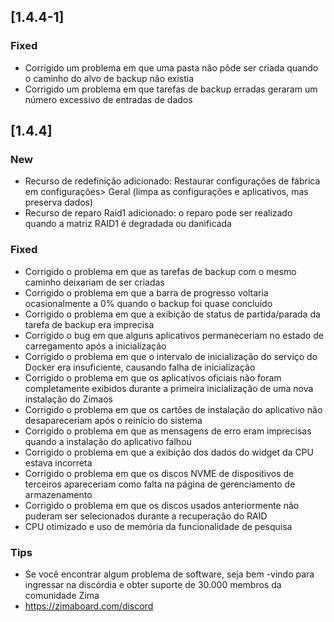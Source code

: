 ## [1.4.4-1]
### Fixed
- Corrigido um problema em que uma pasta não pôde ser criada quando o caminho do alvo de backup não existia
- Corrigido um problema em que tarefas de backup erradas geraram um número excessivo de entradas de dados
## [1.4.4]
### New
- Recurso de redefinição adicionado: Restaurar configurações de fábrica em configurações> Geral (limpa as configurações e aplicativos, mas preserva dados)
- Recurso de reparo Raid1 adicionado: o reparo pode ser realizado quando a matriz RAID1 é degradada ou danificada
### Fixed
- Corrigido o problema em que as tarefas de backup com o mesmo caminho deixariam de ser criadas
- Corrigido o problema em que a barra de progresso voltaria ocasionalmente a 0% quando o backup foi quase concluído
- Corrigido o problema em que a exibição de status de partida/parada da tarefa de backup era imprecisa
- Corrigido o bug em que alguns aplicativos permaneceriam no estado de carregamento após a inicialização
- Corrigido o problema em que o intervalo de inicialização do serviço do Docker era insuficiente, causando falha de inicialização
- Corrigido o problema em que os aplicativos oficiais não foram completamente exibidos durante a primeira inicialização de uma nova instalação do Zimaos
- Corrigido o problema em que os cartões de instalação do aplicativo não desapareceriam após o reinício do sistema
- Corrigido o problema em que as mensagens de erro eram imprecisas quando a instalação do aplicativo falhou
- Corrigido o problema em que a exibição dos dados do widget da CPU estava incorreta
- Corrigido o problema em que os discos NVME de dispositivos de terceiros apareceriam como falta na página de gerenciamento de armazenamento
- Corrigido o problema em que os discos usados ​​anteriormente não puderam ser selecionados durante a recuperação do RAID
- CPU otimizado e uso de memória da funcionalidade de pesquisa
### Tips
- Se você encontrar algum problema de software, seja bem -vindo para ingressar na discórdia e obter suporte de 30.000 membros da comunidade Zima
- <a href = "https://zimaboard.com/discord" target = "_ blank" style = "color: blue"> https://zimaboard.com/discord </a>
